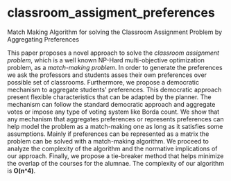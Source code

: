# classroom_assigment_preferences
Match Making Algorithm for solving the Classroom Assignment Problem by Aggregating Preferences

This paper proposes a novel approach to solve the *classroom assignment problem*, which is a well known NP-Hard multi-objective optimization problem, as a *match-making problem*. In order to generate the preferences we ask the professors and students asses their own preferences over possible set of classrooms. Furthermore, we propose a democratic mechanism to aggregate students' preferences. This democratic approach present flexible characteristics that can be adapted by the planner. The mechanism can follow the standard democratic approach and aggregate votes or impose any type of voting system like Borda count. We show that any mechanism that aggregates preferences or represents preferences can help model the problem as a match-making one as long as it satisfies some assumptions. Mainly if preferences can be represented as a matrix the problem can be solved with a match-making algorithm. We proceed to analyze the complexity of the algorithm and the normative implications of our approach. Finally, we propose a tie-breaker method that helps minimize the overlap of the courses for the alumnae. The complexity of our algorithm is **O(n^4)**.
